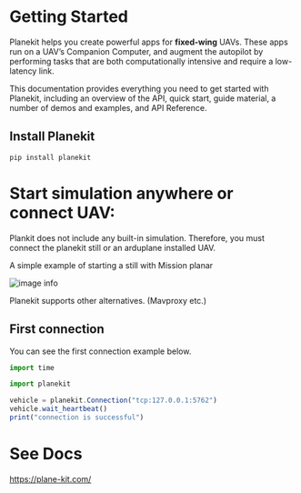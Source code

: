 # Getting Started

Planekit helps you create powerful apps for **fixed-wing** UAVs. These apps run on a UAV’s Companion Computer, and augment the autopilot by performing tasks that are both computationally intensive and require a low-latency link.

This documentation provides everything you need to get started with Planekit, including an overview of the API, quick start, guide material, a number of demos and examples, and API Reference.

## Install Planekit

```
pip install planekit
```

# Start simulation anywhere or connect UAV:

Plankit does not include any built-in simulation. Therefore, you must connect the planekit still or an arduplane installed UAV.

A simple example of starting a still with Mission planar

![image info](https://aybars-510d8.web.app/assets/images/Misson_plannar-4d87924f4fe68d22243335134c90184b.png)

Planekit supports other alternatives. (Mavproxy etc.)
## First connection

You can see the first connection example below.


```jsx title="commonly_used_data"
import time

import planekit

vehicle = planekit.Connection("tcp:127.0.0.1:5762")
vehicle.wait_heartbeat()
print("connection is successful")
```
# See Docs
https://plane-kit.com/